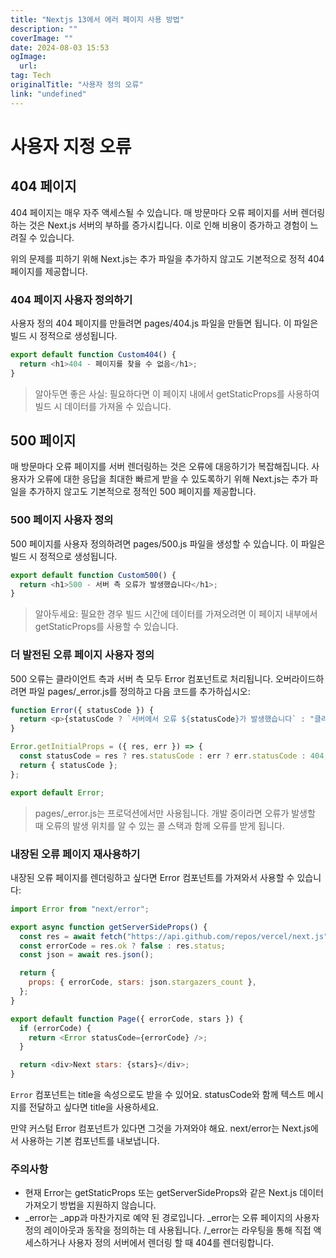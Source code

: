 ```yaml
---
title: "Nextjs 13에서 에러 페이지 사용 방법"
description: ""
coverImage: ""
date: 2024-08-03 15:53
ogImage: 
  url: 
tag: Tech
originalTitle: "사용자 정의 오류"
link: "undefined"
---
```




# 사용자 지정 오류

## 404 페이지

404 페이지는 매우 자주 액세스될 수 있습니다. 매 방문마다 오류 페이지를 서버 렌더링하는 것은 Next.js 서버의 부하를 증가시킵니다. 이로 인해 비용이 증가하고 경험이 느려질 수 있습니다.

위의 문제를 피하기 위해 Next.js는 추가 파일을 추가하지 않고도 기본적으로 정적 404 페이지를 제공합니다.

<div class="content-ad"></div>

### 404 페이지 사용자 정의하기

사용자 정의 404 페이지를 만들려면 pages/404.js 파일을 만들면 됩니다. 이 파일은 빌드 시 정적으로 생성됩니다.

```js
export default function Custom404() {
  return <h1>404 - 페이지를 찾을 수 없음</h1>;
}
```

> 알아두면 좋은 사실: 필요하다면 이 페이지 내에서 getStaticProps를 사용하여 빌드 시 데이터를 가져올 수 있습니다.

<div class="content-ad"></div>

## 500 페이지

매 방문마다 오류 페이지를 서버 렌더링하는 것은 오류에 대응하기가 복잡해집니다. 사용자가 오류에 대한 응답을 최대한 빠르게 받을 수 있도록하기 위해 Next.js는 추가 파일을 추가하지 않고도 기본적으로 정적인 500 페이지를 제공합니다.

### 500 페이지 사용자 정의

500 페이지를 사용자 정의하려면 pages/500.js 파일을 생성할 수 있습니다. 이 파일은 빌드 시 정적으로 생성됩니다.

<div class="content-ad"></div>

```js
export default function Custom500() {
  return <h1>500 - 서버 측 오류가 발생했습니다</h1>;
}
```

> 알아두세요: 필요한 경우 빌드 시간에 데이터를 가져오려면 이 페이지 내부에서 getStaticProps를 사용할 수 있습니다.

### 더 발전된 오류 페이지 사용자 정의

500 오류는 클라이언트 측과 서버 측 모두 Error 컴포넌트로 처리됩니다. 오버라이드하려면 파일 pages/\_error.js를 정의하고 다음 코드를 추가하십시오:

<div class="content-ad"></div>

```js
function Error({ statusCode }) {
  return <p>{statusCode ? `서버에서 오류 ${statusCode}가 발생했습니다` : "클라이언트에서 오류가 발생했습니다"}</p>;
}

Error.getInitialProps = ({ res, err }) => {
  const statusCode = res ? res.statusCode : err ? err.statusCode : 404;
  return { statusCode };
};

export default Error;
```

> pages/\_error.js는 프로덕션에서만 사용됩니다. 개발 중이라면 오류가 발생할 때 오류의 발생 위치를 알 수 있는 콜 스택과 함께 오류를 받게 됩니다.

### 내장된 오류 페이지 재사용하기

내장된 오류 페이지를 렌더링하고 싶다면 Error 컴포넌트를 가져와서 사용할 수 있습니다:

<div class="content-ad"></div>

```javascript
import Error from "next/error";

export async function getServerSideProps() {
  const res = await fetch("https://api.github.com/repos/vercel/next.js");
  const errorCode = res.ok ? false : res.status;
  const json = await res.json();

  return {
    props: { errorCode, stars: json.stargazers_count },
  };
}

export default function Page({ errorCode, stars }) {
  if (errorCode) {
    return <Error statusCode={errorCode} />;
  }

  return <div>Next stars: {stars}</div>;
}
```

`Error` 컴포넌트는 title을 속성으로도 받을 수 있어요. statusCode와 함께 텍스트 메시지를 전달하고 싶다면 title을 사용하세요.

만약 커스텀 Error 컴포넌트가 있다면 그것을 가져와야 해요. next/error는 Next.js에서 사용하는 기본 컴포넌트를 내보냅니다.

### 주의사항

<div class="content-ad"></div>

- 현재 Error는 getStaticProps 또는 getServerSideProps와 같은 Next.js 데이터 가져오기 방법을 지원하지 않습니다.
- \_error는 \_app과 마찬가지로 예약 된 경로입니다. \_error는 오류 페이지의 사용자 정의 레이아웃과 동작을 정의하는 데 사용됩니다. /\_error는 라우팅을 통해 직접 액세스하거나 사용자 정의 서버에서 렌더링 할 때 404를 렌더링합니다.

<div class="content-ad"></div>
